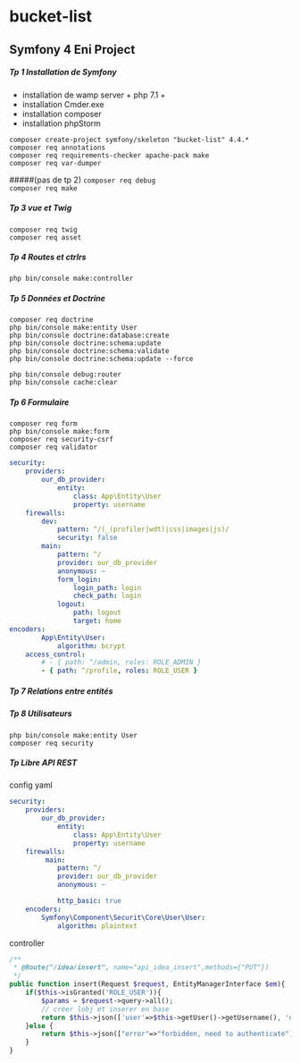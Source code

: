 # bucket-list
## Symfony 4 Eni Project

##### Tp 1 Installation de Symfony  
* installation de wamp server + php 7.1 +
* installation Cmder.exe
* installation composer
* installation phpStorm

```composer create-project symfony/skeleton "bucket-list" 4.4.*```  
```composer req annotations```  
```composer req requirements-checker apache-pack make```  
```composer req var-dumper```  
 

#####(pas de tp 2)
```composer req debug```  
```composer req make```  

##### Tp 3 vue et  Twig
```composer req twig```  
```composer req asset``` 
##### Tp 4 Routes et ctrlrs
```php bin/console make:controller``` 

##### Tp 5 Données et Doctrine
```composer req doctrine```  
```php bin/console make:entity User```  
```php bin/console doctrine:database:create```  
```php bin/console doctrine:schema:update```  
```php bin/console doctrine:schema:validate```  
```php bin/console doctrine:schema:update --force```  


```php bin/console debug:router```  
```php bin/console cache:clear```  
##### Tp 6 Formulaire
```composer req form```  
```php bin/console make:form```  
```composer req security-csrf```  
```composer req validator```    
````yaml
security:
    providers:
        our_db_provider:
            entity:
                class: App\Entity\User
                property: username
    firewalls:
        dev:
            pattern: ^/(_(profiler|wdt)|css|images|js)/
            security: false
        main:
            pattern: ^/
            provider: our_db_provider
            anonymous: ~
            form_login:
                login_path: login
                check_path: login
            logout:
                path: logout
                target: home
encoders:
        App\Entity\User:
            algorithm: bcrypt
    access_control:
        # - { path: ^/admin, roles: ROLE_ADMIN }
        - { path: ^/profile, roles: ROLE_USER }

````
##### Tp 7 Relations entre entités
##### Tp 8 Utilisateurs
```php bin/console make:entity User```  
```composer req security```

  
##### Tp Libre API REST
config yaml
````yaml
security:
    providers:
        our_db_provider:
            entity:
                class: App\Entity\User
                property: username
    firewalls:
         main:
            pattern: ^/
            provider: our_db_provider
            anonymous: ~

            http_basic: true
    encoders:
        Symfony\Component\Securit\Core\User\User:
            algorithm: plaintext
````
controller
````php
/**
 * @Route("/idea/insert", name="api_idea_insert",methods={"PUT"})
 */
public function insert(Request $request, EntityManagerInterface $em){
    if($this->isGranted('ROLE_USER')){
        $params = $request->query->all();
        // créer lobj et inserer en base
        return $this->json(['user'=>$this->getUser()->getUsername(), 'data' => $params]);
    }else {
        return $this->json(["error"=>"forbidden, need to authenticate"]);
    }
}
````